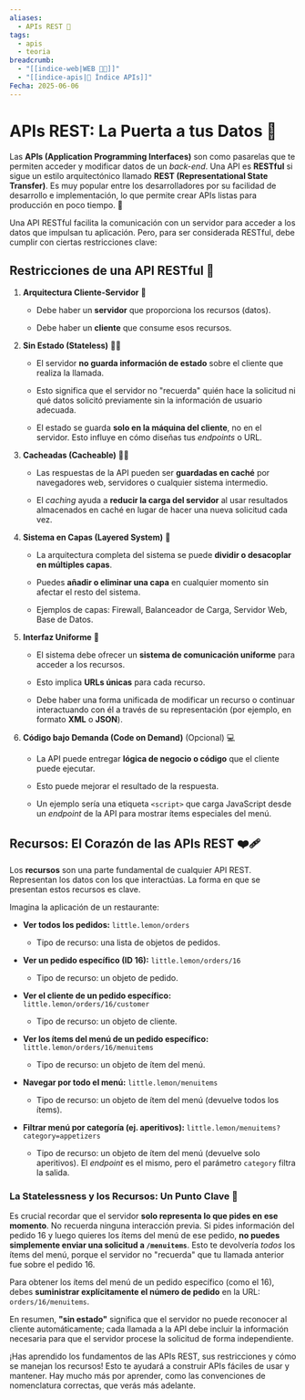 ```yaml
---
aliases:
  - APIs REST 🚪
tags:
  - apis
  - teoria
breadcrumb:
  - "[[indice-web|WEB 🔗📝]]"
  - "[[indice-apis|🔌 Índice APIs]]"
Fecha: 2025-06-06
---
```

# APIs REST: La Puerta a tus Datos 🚪

Las **APIs (Application Programming Interfaces)** son como pasarelas que te permiten acceder y modificar datos de un _back-end_. Una API es **RESTful** si sigue un estilo arquitectónico llamado **REST (Representational State Transfer)**. Es muy popular entre los desarrolladores por su facilidad de desarrollo e implementación, lo que permite crear APIs listas para producción en poco tiempo. 🚀

Una API RESTful facilita la comunicación con un servidor para acceder a los datos que impulsan tu aplicación. Pero, para ser considerada RESTful, debe cumplir con ciertas restricciones clave:

## Restricciones de una API RESTful 🔗

1. **Arquitectura Cliente-Servidor** 🤝
    
    - Debe haber un **servidor** que proporciona los recursos (datos).
        
    - Debe haber un **cliente** que consume esos recursos.
        
2. **Sin Estado (Stateless)** 🧠❌
    
    - El servidor **no guarda información de estado** sobre el cliente que realiza la llamada.
        
    - Esto significa que el servidor no "recuerda" quién hace la solicitud ni qué datos solicitó previamente sin la información de usuario adecuada.
        
    - El estado se guarda **solo en la máquina del cliente**, no en el servidor. Esto influye en cómo diseñas tus _endpoints_ o URL.
        
3. **Cacheadas (Cacheable)** 💾💨
    
    - Las respuestas de la API pueden ser **guardadas en caché** por navegadores web, servidores o cualquier sistema intermedio.
        
    - El _caching_ ayuda a **reducir la carga del servidor** al usar resultados almacenados en caché en lugar de hacer una nueva solicitud cada vez.
        
4. **Sistema en Capas (Layered System)** 🧅
    
    - La arquitectura completa del sistema se puede **dividir o desacoplar en múltiples capas**.
        
    - Puedes **añadir o eliminar una capa** en cualquier momento sin afectar el resto del sistema.
        
    - Ejemplos de capas: Firewall, Balanceador de Carga, Servidor Web, Base de Datos.
        
5. **Interfaz Uniforme** 📏
    
    - El sistema debe ofrecer un **sistema de comunicación uniforme** para acceder a los recursos.
        
    - Esto implica **URLs únicas** para cada recurso.
        
    - Debe haber una forma unificada de modificar un recurso o continuar interactuando con él a través de su representación (por ejemplo, en formato **XML** o **JSON**).
        
6. **Código bajo Demanda (Code on Demand)** (Opcional) 💻
    
    - La API puede entregar **lógica de negocio o código** que el cliente puede ejecutar.
        
    - Esto puede mejorar el resultado de la respuesta.
        
    - Un ejemplo sería una etiqueta `<script>` que carga JavaScript desde un _endpoint_ de la API para mostrar ítems especiales del menú.
        

## Recursos: El Corazón de las APIs REST ❤️‍🩹

Los **recursos** son una parte fundamental de cualquier API REST. Representan los datos con los que interactúas. La forma en que se presentan estos recursos es clave.

Imagina la aplicación de un restaurante:

- **Ver todos los pedidos:** `little.lemon/orders`
    
    - Tipo de recurso: una lista de objetos de pedidos.
        
- **Ver un pedido específico (ID 16):** `little.lemon/orders/16`
    
    - Tipo de recurso: un objeto de pedido.
        
- **Ver el cliente de un pedido específico:** `little.lemon/orders/16/customer`
    
    - Tipo de recurso: un objeto de cliente.
        
- **Ver los ítems del menú de un pedido específico:** `little.lemon/orders/16/menuitems`
    
    - Tipo de recurso: un objeto de ítem del menú.
        
- **Navegar por todo el menú:** `little.lemon/menuitems`
    
    - Tipo de recurso: un objeto de ítem del menú (devuelve todos los ítems).
        
- **Filtrar menú por categoría (ej. aperitivos):** `little.lemon/menuitems?category=appetizers`
    
    - Tipo de recurso: un objeto de ítem del menú (devuelve solo aperitivos). El _endpoint_ es el mismo, pero el parámetro `category` filtra la salida.
        

### La Statelessness y los Recursos: Un Punto Clave 🤔

Es crucial recordar que el servidor **solo representa lo que pides en ese momento**. No recuerda ninguna interacción previa. Si pides información del pedido 16 y luego quieres los ítems del menú de ese pedido, **no puedes simplemente enviar una solicitud a `/menuitems`**. Esto te devolvería _todos_ los ítems del menú, porque el servidor no "recuerda" que tu llamada anterior fue sobre el pedido 16.

Para obtener los ítems del menú de un pedido específico (como el 16), debes **suministrar explícitamente el número de pedido** en la URL: `orders/16/menuitems`.

En resumen, **"sin estado"** significa que el servidor no puede reconocer al cliente automáticamente; cada llamada a la API debe incluir la información necesaria para que el servidor procese la solicitud de forma independiente.

¡Has aprendido los fundamentos de las APIs REST, sus restricciones y cómo se manejan los recursos! Esto te ayudará a construir APIs fáciles de usar y mantener. Hay mucho más por aprender, como las convenciones de nomenclatura correctas, que verás más adelante.
